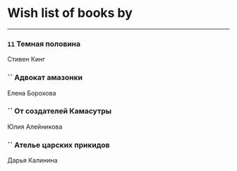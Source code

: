 # Wish list of books by [](https://ok.ru/profile/536771522733)
---

### `11` Темная половина
Стивен Кинг

### `` Адвокат амазонки
Елена Борохова

### `` От создателей Камасутры
Юлия Алейникова

### `` Ателье царских прикидов
Дарья Калинина

